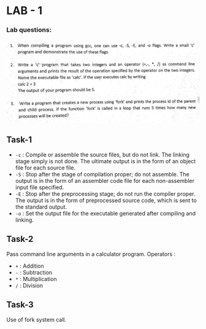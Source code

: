 # LAB - 1

### Lab questions:
![lab-1](./../lab-sheets/1.jpg)

## Task-1
 - `-c` : Compile or assemble the source files, but do not link.  The linking stage simply is not done.  The ultimate output is in the form of an object file for each source file.
 - `-S` : Stop after the stage of compilation proper; do not assemble.  The output is in the form of an assembler code file for each non-assembler input file specified.
 - `-E` : Stop after the preprocessing stage; do not run the compiler proper.  The output is in the form of preprocessed source code, which is sent to the standard output.
 - `-o` : Set the output file for the executable generated after compiling and linking.

## Task-2
Pass command line arguments in a calculator program. Operators :
 - `+` : Addition
 - `-` : Subtraction
 - `*` : Multiplication
 - `/` : Division

## Task-3
Use of fork system call.